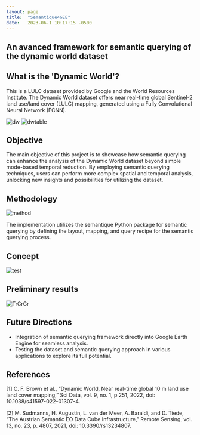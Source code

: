 ```yaml
---
layout: page
title:  "Semantique4GEE"
date:   2023-06-1 10:17:15 -0500
---
```


## An avanced framework for semantic querying of the dynamic world dataset

## What is the 'Dynamic World'?
This is a LULC dataset provided by Google and the World Resources Institute. The Dynamic World dataset offers near real-time global Sentinel-2 land use/land cover (LULC) mapping, generated using a Fully Convolutional Neural Network (FCNN).


![dw](https://github.com/lisahligono/sem4dw/assets/72496335/23aaf634-191d-4941-8dd7-ddb2e6a69f23) 
![dwtable](https://github.com/lisahligono/sem4dw/assets/72496335/9fbf7b28-5497-4819-8133-8a9f5894a8c6)


## Objective
The main objective of this project is to showcase how semantic querying can enhance the analysis of the Dynamic World dataset beyond simple mode-based temporal reduction. By employing semantic querying techniques, users can perform more complex spatial and temporal analysis, unlocking new insights and possibilities for utilizing the dataset.

## Methodology

![method](https://github.com/lisahligono/sem4dw/assets/72496335/8db2bf6f-a28c-41f8-96d8-8db5819ebb28)

The implementation utilizes the semantique Python package for semantic querying by defining the layout, mapping, and query recipe for the semantic querying process.

## Concept

![test](https://github.com/lisahligono/sem4dw/assets/72496335/09650349-3e25-42c4-b1f0-194589d6cddb)

## Preliminary results

![TrCrGr](https://github.com/lisahligono/sem4dw/assets/72496335/0b9b9ae8-1b85-4348-9127-bb3521bd19c0)

## Future Directions

- Integration of semantic querying framework directly into Google Earth Engine for seamless analysis.
- Testing the dataset and semantic querying approach in various applications to explore its full potential.

## References
[1] C. F. Brown et al., “Dynamic World, Near real-time global 10 m land use land cover mapping,” Sci Data, vol. 9, no. 1, p.251, 2022, doi: 10.1038/s41597-022-01307-4.

[2] M. Sudmanns, H. Augustin, L. van der Meer, A. Baraldi, and D. Tiede, “The Austrian Semantic EO Data Cube Infrastructure,” Remote Sensing, vol. 13, no. 23, p. 4807, 2021, doi: 10.3390/rs13234807.

